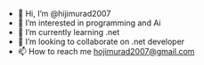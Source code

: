 - 👋 Hi, I’m @hijimurad2007
- 👀 I’m interested in programming and Ai
- 🌱 I’m currently learning .net
- 💞️ I’m looking to collaborate on .net developer
- 📫 How to reach me hojimurad2007@gmail.com

<!---
hijimurad2007/hijimurad2007 is a ✨ special ✨ repository because its `README.md` (this file) appears on your GitHub profile.
You can click the Preview link to take a look at your changes.
--->
